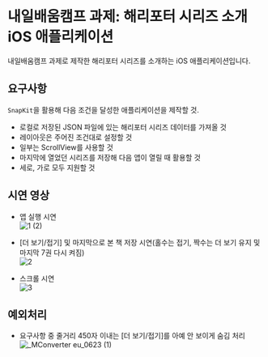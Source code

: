 # 내일배움캠프 과제: 해리포터 시리즈 소개 iOS 애플리케이션
내일배움캠프 과제로 제작한 해리포터 시리즈를 소개하는 iOS 애플리케이션입니다.

## 요구사항
`SnapKit`을 활용해 다음 조건을 달성한 애플리케이션을 제작할 것.
- 로컬로 저장된 JSON 파일에 있는 해리포터 시리즈 데이터를 가져올 것
- 레이아웃은 주어진 조건대로 설정할 것
- 일부는 ScrollView를 사용할 것
- 마지막에 열었던 시리즈를 저장해 다음 앱이 열릴 때 활용할 것
- 세로, 가로 모두 지원할 것

## 시연 영상
- 앱 실행 시연<br>
![1 (2)](https://github.com/user-attachments/assets/2c03fe66-2672-4075-8da9-94f6ef390779)


- [더 보기/접기] 및 마지막으로 본 책 저장 시연(홀수는 접기, 짝수는 더 보기 유지 및 마지막 7권 다시 켜짐)<br>
![2](https://github.com/user-attachments/assets/ae505cfc-e219-443d-8763-8aef21a04ed5)


- 스크롤 시연<br>
![3](https://github.com/user-attachments/assets/bf970d92-c2aa-4bb6-b843-fbf1cf0ed0ae)


## 예외처리
- 요구사항 중 줄거리 450자 이내는 [더 보기/접기]를 아예 안 보이게 숨김 처리<br>
![_MConverter eu_0623 (1)](https://github.com/user-attachments/assets/2a0fc474-337a-4970-bed2-db5ccf75f7f9)
